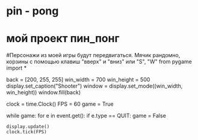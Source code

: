 # pin - pong
# мой проект пин_понг
#Персонажи из моей игры будут передвигаться. Мячик рандомно, корзины с помощью клавиш "вверх"  и "вниз" или "S", "W"
from pygame import *

back =  [200, 255, 255]
win_width = 700
win_height = 500
display.set_caption("Shooter")
window = display.set_mode((win_width, win_height))
window.fill(back)

clock = time.Clock()
FPS = 60
game = True

while game:
    for e in event.get():
        if e.type == QUIT:
            game = False


    display.update()
    clock.tick(FPS)
